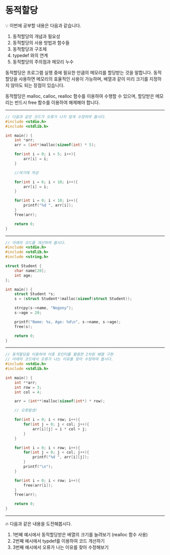 # 동적할당

<aside> 💡 이번에 공부할 내용은 다음과 같습니다.

1. 동적할당의 개념과 필요성
2. 동적할당의 사용 방법과 함수들
3. 동적할당과 구조체
4. typedef 와의 연계
5. 동적할당의 주의점과 메모리 누수

동적할당은 프로그램 실행 중에 필요한 만큼의 메모리를 할당받는 것을 말합니다. 동적할당을 사용하면 메모리의 효율적인 사용이 가능하며, 배열과 같이 미리 크기를 지정하지 않아도 되는 장점이 있습니다.

동적할당은 malloc, calloc, realloc 함수를 이용하여 수행할 수 있으며, 할당받은 메모리는 반드시 free 함수를 이용하여 해제해야 합니다.

</aside>

---

```c
// 다음과 같은 코드가 오류가 나지 않게 수정하여 봅시다.
#include <stdio.h>
#include <stdlib.h>

int main() {
    int *arr;
    arr = (int*)malloc(sizeof(int) * 5);

    for(int i = 0; i < 5; i++){
        arr[i] = i;
    }

	//여기에 작성

	for(int i = 6; i < 10; i++){
        arr[i] = i;
    }

    for(int i = 0; i < 10; i++){
        printf("%d ", arr[i]);
    }
    free(arr);

    return 0;
}
```

---

```c
// 아래의 코드를 개선하여 봅시다.
#include <stdio.h>
#include <stdlib.h>
#include <string.h>

struct Student {
    char name[20];
    int age;
};

int main() {
    struct Student *s;
    s = (struct Student*)malloc(sizeof(struct Student));

    strcpy(s->name, "Nogony");
    s->age = 20;

    printf("Name: %s, Age: %d\n", s->name, s->age);
    free(s);

    return 0;
}
```

---

```c
// 동적할당을 이용하여 이중 포인터를 활용한 2차원 배열 구현
// 아래의 코드에서 오류가 나는 이유를 찾아 수정하여 봅시다.
#include <stdio.h>
#include <stdlib.h>

int main() {
    int **arr;
    int row = 3;
    int col = 4;

    arr = (int**)malloc(sizeof(int*) * row);

    // 오류발생!

    for(int i = 0; i < row; i++){
        for(int j = 0; j < col; j++){
            arr[i][j] = i * col + j;
        }
    }

    for(int i = 0; i < row; i++){
        for(int j = 0; j < col; j++){
            printf("%d ", arr[i][j]);
        }
        printf("\n");
    }

    for(int i = 0; i < row; i++){
        free(arr[i]);
    }
    free(arr);

    return 0;
}
```

---

<aside> 🔥 다음과 같은 내용을 도전해봅시다.

1. 1번째 예시에서 동적할당받은 배열의 크기를 늘려보기 (realloc 함수 사용)
2. 2번째 예시에서 typdef를 이용하여 코드 개선하기
3. 3번째 예시에서 오류가 나는 이유를 찾아 수정해보기

</aside>